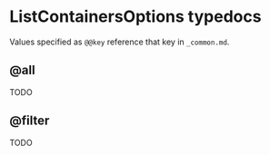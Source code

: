 # ListContainersOptions typedocs

Values specified as `@@key` reference that key in `_common.md`.

## @all

TODO

## @filter

TODO
